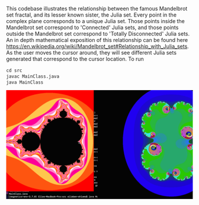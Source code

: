 This codebase illustrates the relationship between the famous Mandelbrot set fractal, and its lesser known sister, the Julia set. Every point in the complex plane corresponds to a unique Julia set. Those points inside the Mandelbrot set correspond to 'Connected' Julia sets, and those points outside the Mandelbrot set correspond to 'Totally Disconnected' Julia sets. An in depth mathematical exposition of this relationship can be found here https://en.wikipedia.org/wiki/Mandelbrot_set#Relationship_with_Julia_sets. As the user moves the cursor around, they will see different Julia sets generated that correspond to the cursor location. To run 
```Unix
cd src
javac MainClass.java
java MainClass 
```

![Example Gif](mandel-julia-set-3.gif)